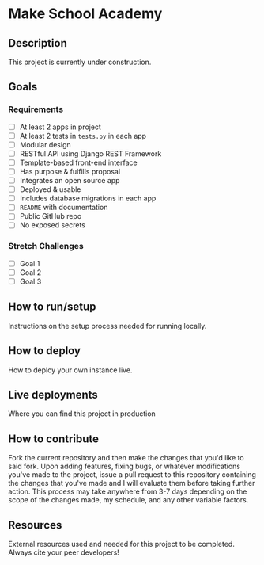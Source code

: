 # Make School Academy

## Description

This project is currently under construction.

## Goals

### Requirements

-   [ ] At least 2 apps in project
-   [ ] At least 2 tests in `tests.py` in each app
-   [ ] Modular design
-   [ ] RESTful API using Django REST Framework
-   [ ] Template-based front-end interface
-   [ ] Has purpose & fulfills proposal
-   [ ] Integrates an open source app
-   [ ] Deployed & usable
-   [ ] Includes database migrations in each app
-   [ ] `README` with documentation
-   [ ] Public GitHub repo
-   [ ] No exposed secrets

### Stretch Challenges

-   [ ] Goal 1
-   [ ] Goal 2
-   [ ] Goal 3

## How to run/setup

Instructions on the setup process needed for running locally.

## How to deploy

How to deploy your own instance live.

## Live deployments

Where you can find this project in production

## How to contribute

Fork the current repository and then make the changes that you'd like to said fork. Upon adding features, fixing bugs,
or whatever modifications you've made to the project, issue a pull request to this repository containing the changes that you've made
and I will evaluate them before taking further action. This process may take anywhere from 3-7 days depending on the scope of the changes made,
my schedule, and any other variable factors.

## Resources

External resources used and needed for this project to be completed. Always cite your peer developers!
